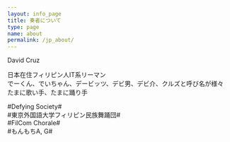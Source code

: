 ```yaml
---
layout: info_page
title: 奏者について
type: page
name: about
permalink: /jp_about/
---
```

David Cruz  

日本在住フィリピン人IT系リーマン  
でーくん、でいちゃん、デービッツ、デビ男、デビ介、クルズと呼び名が様々  
たまに歌い手、たまに踊り手  

\#Defying Society\#  
\#東京外国語大学フィリピン民族舞踊団\#  
\#FilCom Chorale\#  
\#もんもちA, G\#  
